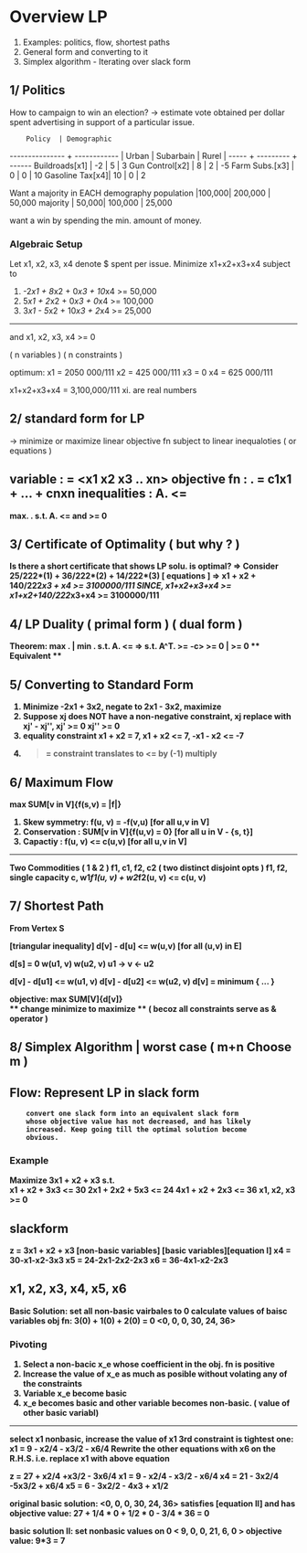 # Overview LP
1) Examples: politics, flow, shortest paths
2) General form and converting to it
3) Simplex algorithm
        - Iterating over slack form


## 1/ Politics
How to campaign to win an election?
-> estimate vote obtained per dollar spent advertising in support of a particular issue.

        Policy  | Demographic
--------------- + ------------
                | Urban | Subarbain | Rurel
                | ----- + --------- + ------
Buildroads[x1]  |   -2  |   5       |   3
Gun Control[x2] |   8   |   2       |   -5
Farm Subs.[x3]  |   0   |   0       |   10
Gasoline Tax[x4]|   10  |   0       |   2


Want a majority in EACH demography
population      |100,000|   200,000 |   50,000
majority        | 50,000|   100,000 |   25,000

want a win by spending the min. amount of money.

### Algebraic Setup
Let x1, x2, x3, x4 denote $ spent per issue.
Minimize x1+x2+x3+x4
subject to 
1) -2*x1 + 8*x2 + 0*x3 + 10*x4 >= 50,000
2) 5*x1 + 2*x2 + 0*x3 + 0*x4 >= 100,000
3) 3*x1 - 5*x2 + 10*x3 + 2*x4 >= 25,000
-------
and x1, x2, x3, x4 >= 0

( n variables ) ( n constraints )

optimum: 
x1 = 2050 000/111
x2 = 425 000/111
x3 = 0
x4 = 625 000/111

x1+x2+x3+x4 = 3,100,000/111
xi. are real numbers


## 2/ standard form for LP
-> minimize or maximize linear objective fn subject to
linear inequaloties ( or equations )

variable        : <x> = <x1 x2 x3 .. xn> 
objective fn    : <c>.<x> = c1x1 + ... + cnxn
inequalities    : A.<x> <= <b>
----------------------
max. <c>.<x> s.t. A.<x> <= <b> and <x> >= 0


## 3/ Certificate of Optimality ( but why ? )
Is there a short certificate that shows LP solu. is optimal?
=> Consider 25/222*(1) + 36/222*(2) + 14/222*(3) [ equations ]
=> x1 + x2 + 140/222*x3 + x4 >= 3100000/111 
SINCE, x1+x2+x3+x4 >= x1+x2+140/222*x3+x4 >= 3100000/111


## 4/ LP Duality ( primal form ) ( dual form ) 
Theorem: 
max     <c>.<x>         |       min     <b>.<y>
s.t.    A.<x> <= <b>    =>      s.t.    A^T.<y> >= -c>
        <x> >= 0        |               <y> >= 0
** Equivalent **


## 5/ Converting to Standard Form
1) Minimize -2x1 + 3x2, negate to 2x1 - 3x2, maximize
2) Suppose xj does NOT have a non-negative constraint, xj replace with xj' - xj'', xj' >= 0 xj'' >= 0
3) equality constraint x1 + x2 = 7, x1 + x2 <= 7, -x1 - x2 <= -7
4) >= constraint translates to <= by (-1) multiply


## 6/ Maximum Flow
max SUM[v in V]{f(s,v) = |f|}
1) Skew symmetry: f(u, v) = -f(v,u) [for all u,v in V]
2) Conservation : SUM[v in V]{f(u,v) = 0} [for all u in V - {s, t}]
3) Capactiy     : f(u, v) <= c(u,v) [for all u,v in V]

------
Two Commodities ( 1 & 2 ) 
f1, c1, f2, c2 ( two distinct disjoint opts )
f1, f2, single capacity c, w1*f1(u, v) + w2*f2(u, v) <= c(u, v)


## 7/ Shortest Path
From Vertex S

[triangular inequality]
d[v] - d[u] <= w(u,v) [for all (u,v) in E]

d[s] = 0
w(u1, v)                w(u2, v)
u1 ->           v       <- u2

d[v] - d[u1] <= w(u1, v)
d[v] - d[u2] <= w(u2, v)
d[v] = minimum { ... }

objective: max SUM[V]{d[v]}   
** change minimize to maximize ** ( becoz all constraints serve as & operator )


## 8/ Simplex Algorithm | worst case ( m+n Choose m )
Flow:   Represent LP in slack form
-----
        convert one slack form into an equivalent slack form
        whose objective value has not decreased, and has likely
        increased. Keep going till the optimal solution become 
        obvious.

### Example
Maximize 3x1 + x2 + x3
s.t.    
x1 + x2 + 3x3 <= 30
2x1 + 2x2 + 5x3 <= 24
4x1 + x2 + 2x3 <= 36
x1, x2, x3 >= 0

slackform
----------
z       = 3x1 + x2 + x3 [non-basic variables]
[basic variables][equation I]
x4      = 30-x1-x2-3x3
x5      = 24-2x1-2x2-2x3
x6      = 36-4x1-x2-2x3

x1, x2, x3, x4, x5, x6
----------
Basic Solution: set all non-basic vairbales to 0
calculate values of baisc variables
obj fn: 3(0) + 1(0) + 2(0) = 0
<0, 0, 0, 30, 24, 36>

### Pivoting 
1) Select a non-bacic x_e whose coefficient in the obj. fn is positive
2) Increase the value of x_e as much as posible without volating any of the constraints
3) Variable x_e become basic
4) x_e becomes basic and other variable becomes non-basic. ( value of other basic variabl)
----------
select x1 nonbasic, increase the value of x1
3rd constraint is tightest one:
x1 = 9 - x2/4 - x3/2 - x6/4
Rewrite the other equations with x6 on the R.H.S.
i.e. replace x1 with above equation

z = 27 + x2/4 +x3/2 - 3x6/4
x1 = 9 - x2/4 - x3/2 - x6/4
x4 = 21 - 3x2/4 -5x3/2 + x6/4
x5 = 6 - 3x2/2 - 4x3 + x1/2

original basic solution: <0, 0, 0, 30, 24, 36>
satisfies [equation II] and has 
objective value: 27 + 1/4 * 0 + 1/2 * 0 - 3/4 * 36 = 0

basic solution II: set nonbasic values on 0
< 9, 0, 0, 21, 6, 0 >
objective value: 9*3 = 7